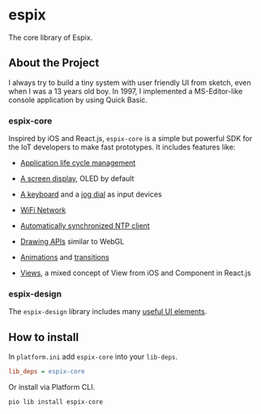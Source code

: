# espix

The core library of Espix.

## About the Project

I always try to build a tiny system with user friendly UI from sketch, even when I was a 13 years old boy. In 1997, I implemented a MS-Editor-like console application by using Quick Basic.

### espix-core

Inspired by iOS and React.js, `espix-core` is a simple but powerful SDK for the IoT developers to make fast prototypes. It includes features like:

- [Application life cycle management](./src/espix-core/applications/Application.h)

- [A screen display](./src/espix-core/devices/Screen.h), OLED by default

- [A keyboard](./src/espix-core/devices/Keyboard.h) and a [jog dial](./src/espix-core/devices/JogDial.h) as input devices

- [WiFi Network](./src/espix-core/networking/WiFiNetwork.h)

- [Automatically synchronized NTP client](./src/espix-core/timing/TimeClient.h)

- [Drawing APIs](./src/espix-core/drawing/CanvasContext.h) similar to WebGL

- [Animations](./src/espix-core/animations/AnimationLoop.h) and [transitions](./src/espix-core/transitions/Transition.h)

- [Views](./src/espix-core/views/View.h), a mixed concept of View from iOS and Component in React.js

### espix-design

The `espix-design` library includes many [useful UI elements](./src/espix-design/views).

## How to install

In `platform.ini` add `espix-core` into your `lib-deps`.

```ini
lib_deps = espix-core
```

Or install via Platform CLI.

```sh
pio lib install espix-core
```
